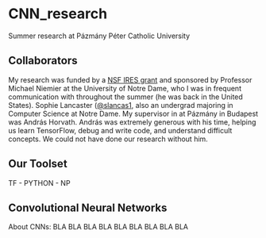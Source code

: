 # CNN_research
Summer research at Pázmány Péter Catholic University

## Collaborators
My research was funded by a 
[NSF IRES grant](https://www.nsf.gov/funding/pgm_summ.jsp?pims_id=12831) and
sponsored by Professor Michael Niemier at the University of Notre Dame, who I was in
frequent communication with throughout the summer (he was back in the United States).
Sophie Lancaster ([@slancas1](https://github.com/slancas1), also an undergrad 
majoring in Computer Science at Notre Dame. My supervisor in at Pázmány in Budapest 
was András Horvath.  András was extremely generous with his time, helping us learn 
TensorFlow, debug and write code, and understand difficult concepts.  We could not 
have done our research without him.

## Our Toolset
TF - PYTHON - NP

## Convolutional Neural Networks
About CNNs:
BLA BLA BLA
BLA BLA BLA
BLA BLA BLA

